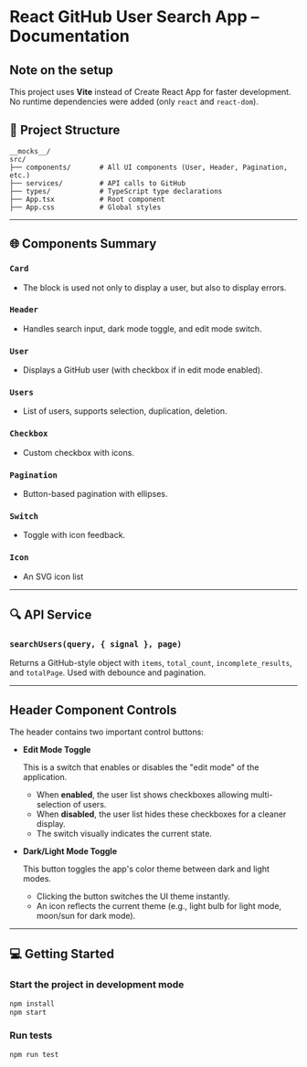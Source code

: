 # React GitHub User Search App – Documentation

## Note on the setup

This project uses **Vite** instead of Create React App for faster development.  
No runtime dependencies were added (only `react` and `react-dom`).

## 📁 Project Structure

```
__mocks__/
src/
├── components/       # All UI components (User, Header, Pagination, etc.)
├── services/         # API calls to GitHub
├── types/            # TypeScript type declarations
├── App.tsx           # Root component
├── App.css           # Global styles

```

---

## 🌐 Components Summary

### `Card`

* The block is used not only to display a user, but also to display errors.

### `Header`

* Handles search input, dark mode toggle, and edit mode switch.

### `User`

* Displays a GitHub user (with checkbox if in edit mode enabled).

### `Users`

* List of users, supports selection, duplication, deletion.

### `Checkbox`

* Custom checkbox with icons.

### `Pagination`

* Button-based pagination with ellipses.

### `Switch`

* Toggle with icon feedback.

### `Icon`
* An SVG icon list

---

## 🔍 API Service

### `searchUsers(query, { signal }, page)`

Returns a GitHub-style object with `items`, `total_count`, `incomplete_results`, and `totalPage`.
Used with debounce and pagination.

---

## Header Component Controls

The header contains two important control buttons:

- **Edit Mode Toggle**

  This is a switch that enables or disables the "edit mode" of the application.

    - When **enabled**, the user list shows checkboxes allowing multi-selection of users.
    - When **disabled**, the user list hides these checkboxes for a cleaner display.
    - The switch visually indicates the current state.

- **Dark/Light Mode Toggle**

  This button toggles the app's color theme between dark and light modes.

    - Clicking the button switches the UI theme instantly.
    - An icon reflects the current theme (e.g., light bulb for light mode, moon/sun for dark mode).

---
## 💻 Getting Started

### Start the project in development mode

```bash
npm install
npm start
```

### Run tests

```bash
npm run test
```
